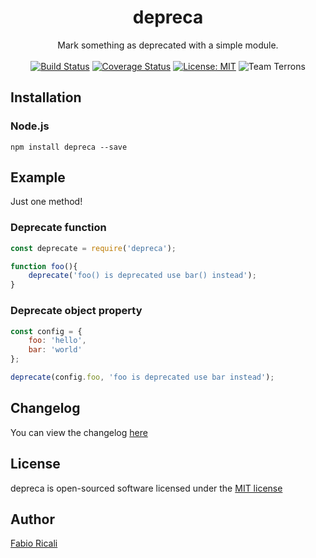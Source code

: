 <div align="center">
<h1>depreca</h1>
Mark something as deprecated with a simple module.
<br/><br/>
<a href="https://travis-ci.org/fabioricali/depreca" target="_blank"><img src="https://travis-ci.org/fabioricali/depreca.svg?branch=master" title="Build Status"/></a>
<a href="https://coveralls.io/github/fabioricali/depreca?branch=master" target="_blank"><img src="https://coveralls.io/repos/github/fabioricali/depreca/badge.svg?branch=master" title="Coverage Status"/></a>
<a href="https://opensource.org/licenses/MIT" target="_blank"><img src="https://img.shields.io/badge/License-MIT-yellow.svg" title="License: MIT"/></a>
<img src="https://img.shields.io/badge/team-terrons-orange.svg" title="Team Terrons"/>
</div>

## Installation

### Node.js
```
npm install depreca --save
```

## Example
Just one method!

### Deprecate function
```javascript
const deprecate = require('depreca');

function foo(){
    deprecate('foo() is deprecated use bar() instead');
}
```
### Deprecate object property
```javascript
const config = {
    foo: 'hello',
    bar: 'world'
};

deprecate(config.foo, 'foo is deprecated use bar instead');

```

## Changelog
You can view the changelog <a target="_blank" href="https://github.com/fabioricali/depreca/blob/master/CHANGELOG.md">here</a>

## License
depreca is open-sourced software licensed under the <a target="_blank" href="http://opensource.org/licenses/MIT">MIT license</a>

## Author
<a target="_blank" href="http://rica.li">Fabio Ricali</a>